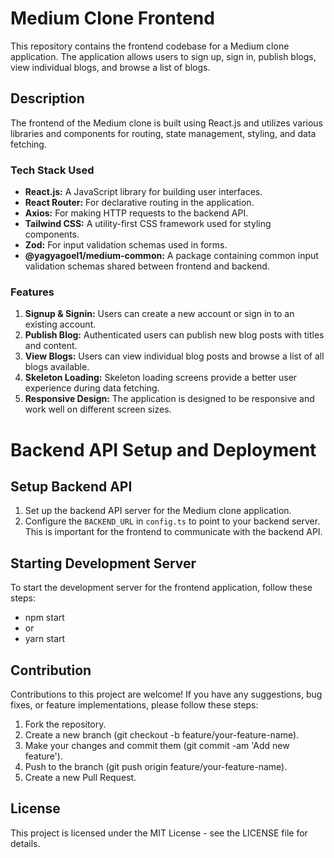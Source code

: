 # Medium Clone Frontend

This repository contains the frontend codebase for a Medium clone application. The application allows users to sign up, sign in, publish blogs, view individual blogs, and browse a list of blogs.

## Description

The frontend of the Medium clone is built using React.js and utilizes various libraries and components for routing, state management, styling, and data fetching.

### Tech Stack Used

- **React.js:** A JavaScript library for building user interfaces.
- **React Router:** For declarative routing in the application.
- **Axios:** For making HTTP requests to the backend API.
- **Tailwind CSS:** A utility-first CSS framework used for styling components.
- **Zod:** For input validation schemas used in forms.
- **@yagyagoel1/medium-common:** A package containing common input validation schemas shared between frontend and backend.

### Features

1. **Signup & Signin:** Users can create a new account or sign in to an existing account.
2. **Publish Blog:** Authenticated users can publish new blog posts with titles and content.
3. **View Blogs:** Users can view individual blog posts and browse a list of all blogs available.
4. **Skeleton Loading:** Skeleton loading screens provide a better user experience during data fetching.
5. **Responsive Design:** The application is designed to be responsive and work well on different screen sizes.

# Backend API Setup and Deployment

## Setup Backend API

1. Set up the backend API server for the Medium clone application.
2. Configure the `BACKEND_URL` in `config.ts` to point to your backend server. This is important for the frontend to communicate with the backend API.

## Starting Development Server

To start the development server for the frontend application, follow these steps:

- npm start
- or
- yarn start


## Contribution

Contributions to this project are welcome! If you have any suggestions, bug fixes, or feature implementations, please follow these steps:

1. Fork the repository.
2. Create a new branch (git checkout -b feature/your-feature-name).
3. Make your changes and commit them (git commit -am 'Add new feature').
4. Push to the branch (git push origin feature/your-feature-name).
5. Create a new Pull Request.

## License

This project is licensed under the MIT License - see the LICENSE file for details.
